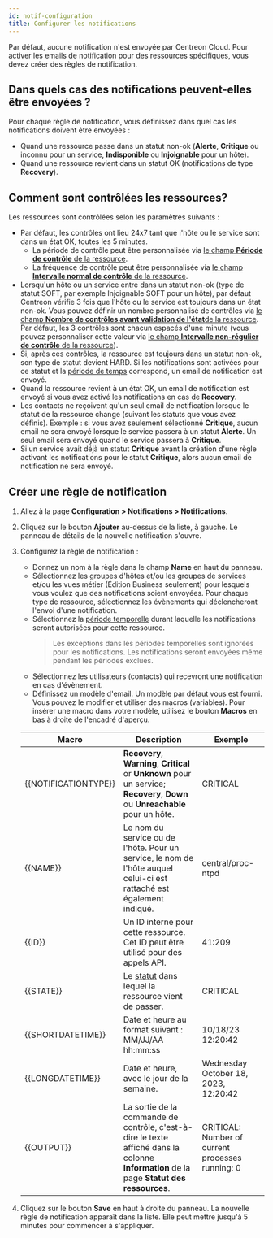 ```yaml
---
id: notif-configuration
title: Configurer les notifications
---
```


Par défaut, aucune notification n'est envoyée par Centreon Cloud. Pour activer les emails de notification pour des ressources spécifiques, vous devez créer des règles de notification.

## Dans quels cas des notifications peuvent-elles être envoyées ?

Pour chaque règle de notification, vous définissez dans quel cas les notifications doivent être envoyées :

* Quand une ressource passe dans un statut non-ok (**Alerte**, **Critique** ou inconnu pour un service, **Indisponible** ou **Injoignable** pour un hôte).
* Quand une ressource revient dans un statut OK (notifications de type **Recovery**).

## Comment sont contrôlées les ressources?

Les ressources sont contrôlées selon les paramètres suivants :

* Par défaut, les contrôles ont lieu 24x7 tant que l'hôte ou le service sont dans un état OK, toutes les 5 minutes.
   * La période de contrôle peut être personnalisée via [le champ **Période de contrôle** de la ressource](../monitoring/basic-objects/hosts.md#paramètres-de-supervision).
   * La fréquence de contrôle peut être personnalisée via [le champ **Intervalle normal de contrôle** de la ressource](../monitoring/basic-objects/hosts.md#options-dordonnancement).
* Lorsqu'un hôte ou un service entre dans un statut non-ok (type de statut SOFT, par exemple Injoignable SOFT pour un hôte), par défaut Centreon vérifie 3 fois que l'hôte ou le service est toujours dans un état non-ok. Vous pouvez définir un nombre personnalisé de contrôles via [le champ **Nombre de contrôles avant validation de l'état**de la ressource](../monitoring/basic-objects/hosts.md#options-dordonnancement). Par défaut, les 3 contrôles sont chacun espacés d'une minute (vous pouvez personnaliser cette valeur via [le champ **Intervalle non-régulier de contrôle** de la ressource](../monitoring/basic-objects/hosts.md#options-dordonnancement)).
* Si, après ces contrôles, la ressource est toujours dans un statut non-ok, son type de statut devient HARD. Si les notifications sont activées pour ce statut et la [période de temps](../monitoring/basic-objects/timeperiods.md) correspond, un email de notification est envoyé.
* Quand la ressource revient à un état OK, un email de notification est envoyé si vous avez activé les notifications en cas de **Recovery**.
* Les contacts ne reçoivent qu'un seul email de notification lorsque le statut de la ressource change (suivant les statuts que vous avez définis). Exemple : si vous avez seulement sélectionné **Critique**, aucun email ne sera envoyé lorsque le service passera à un statut **Alerte**. Un seul email sera envoyé quand le service passera à **Critique**.
* Si un service avait déjà un statut **Critique** avant la création d'une règle activant les notifications pour le statut **Critique**, alors aucun email de notification ne sera envoyé.

## Créer une règle de notification

1. Allez à la page **Configuration > Notifications > Notifications**.
2. Cliquez sur le bouton **Ajouter** au-dessus de la liste, à gauche. Le panneau de détails de la nouvelle notification s'ouvre.
3. Configurez la règle de notification :

   - Donnez un nom à la règle dans le champ **Name** en haut du panneau.
   - Sélectionnez les groupes d'hôtes et/ou les groupes de services et/ou les vues métier (Édition Business seulement) pour lesquels vous voulez que des notifications soient envoyées. Pour chaque type de ressource, sélectionnez les évènements qui déclencheront l'envoi d'une notification.
   - Sélectionnez la [période temporelle](../monitoring/basic-objects/timeperiods.md) durant laquelle les notifications seront autorisées pour cette ressource.
     > Les exceptions dans les périodes temporelles sont ignorées pour les notifications. Les notifications seront envoyées même pendant les périodes exclues. 
   - Sélectionnez les utilisateurs (contacts) qui recevront une notification en cas d'évènement.
   - Définissez un modèle d'email. Un modèle par défaut vous est fourni. Vous pouvez le modifier et utiliser des macros (variables). Pour insérer une macro dans votre modèle, utilisez le bouton **Macros** en bas à droite de l'encadré d'aperçu.
	
    | Macro | Description | Exemple |
    | ----- | ----------- |-------- |
	|{{NOTIFICATIONTYPE}}| **Recovery**, **Warning**, **Critical** or **Unknown** pour un service; **Recovery**, **Down** ou **Unreachable** pour un hôte. | CRITICAL |
	{{NAME}}| Le nom du service ou de l'hôte. Pour un service, le nom de l'hôte auquel celui-ci est rattaché est également indiqué. | central/proc-ntpd |
	{{ID}}| Un ID interne pour cette ressource. Cet ID peut être utilisé pour des appels API. | 41:209 |
	{{STATE}}| Le [statut](./concepts.md) dans lequel la ressource vient de passer. | CRITICAL |
	{{SHORTDATETIME}}| Date et heure au format suivant : MM/JJ/AA hh:mm:ss | 10/18/23 12:20:42 |
    {{LONGDATETIME}}| Date et heure, avec le jour de la semaine.  | Wednesday October 18, 2023, 12:20:42 |
	{{OUTPUT}}| La sortie de la commande de contrôle, c'est-à-dire le texte affiché dans la colonne **Information** de la page **Statut des ressources**. | CRITICAL: Number of current processes running: 0 |

3. Cliquez sur le bouton **Save** en haut à droite du panneau. La nouvelle règle de notification apparaît dans la liste. Elle peut mettre jusqu'à 5 minutes pour commencer à s'appliquer.
